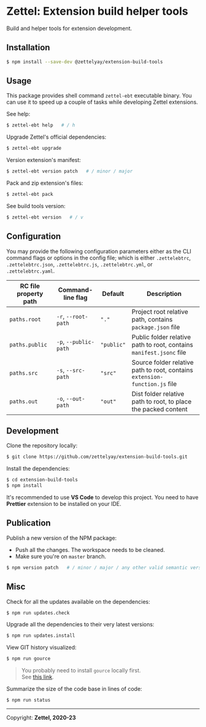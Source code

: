 # Zettel: Extension build helper tools

Build and helper tools for extension development.

## Installation

```bash
$ npm install --save-dev @zettelyay/extension-build-tools
```

## Usage

This package provides shell command `zettel-ebt` executable binary.
You can use it to speed up a couple of tasks while developing Zettel extensions.

See help:

```bash
$ zettel-ebt help   # / h
```

Upgrade Zettel's official dependencies:

```bash
$ zettel-ebt upgrade
```

Version extension's manifest:

```bash
$ zettel-ebt version patch   # / minor / major
```

Pack and zip extension's files:

```bash
$ zettel-ebt pack
```

See build tools version:

```bash
$ zettel-ebt version   # / v
```

## Configuration

You may provide the following configuration parameters either as the CLI command flags or options in the config file; which is either `.zettelebtrc`, `.zettelebtrc.json`, `.zettelebtrc.js`, `.zettelebtrc.yml`, or `.zettelebtrc.yaml`.

| RC file property path | Command-line flag | Default | Description |
|---|---|---|---|
| `paths.root` | `-r`, `--root-path` | `"."` | Project root relative path, contains `package.json` file
| `paths.public` | `-p`, `--public-path` | `"public"` | Public folder relative path to root, contains `manifest.jsonc` file
| `paths.src` | `-s`, `--src-path` | `"src"` | Source folder relative path to root, contains `extension-function.js` file
| `paths.out` | `-o`, `--out-path` | `"out"` | Dist folder relative path to root, to place the packed content

## Development

Clone the repository locally:

```bash
$ git clone https://github.com/zettelyay/extension-build-tools.git
```

Install the dependencies:

```bash
$ cd extension-build-tools
$ npm install
```

It's recommended to use **VS Code** to develop this project.
You need to have **Prettier** extension to be installed on your IDE.

## Publication

Publish a new version of the NPM package:

- Push all the changes. The workspace needs to be cleaned.
- Make sure you're on `master` branch.

```bash
$ npm version patch   # / minor / major / any other valid semantic version
```

## Misc

Check for all the updates available on the dependencies:

```bash
$ npm run updates.check
```

Upgrade all the dependencies to their very latest versions:

```bash
$ npm run updates.install
```

View GIT history visualized:

```bash
$ npm run gource
```

> You probably need to install `gource` locally first.<br/>
See [this link](https://gource.io/).

Summarize the size of the code base in lines of code:

```bash
$ npm run status
```

------------------

Copyright: **Zettel, 2020-23**
